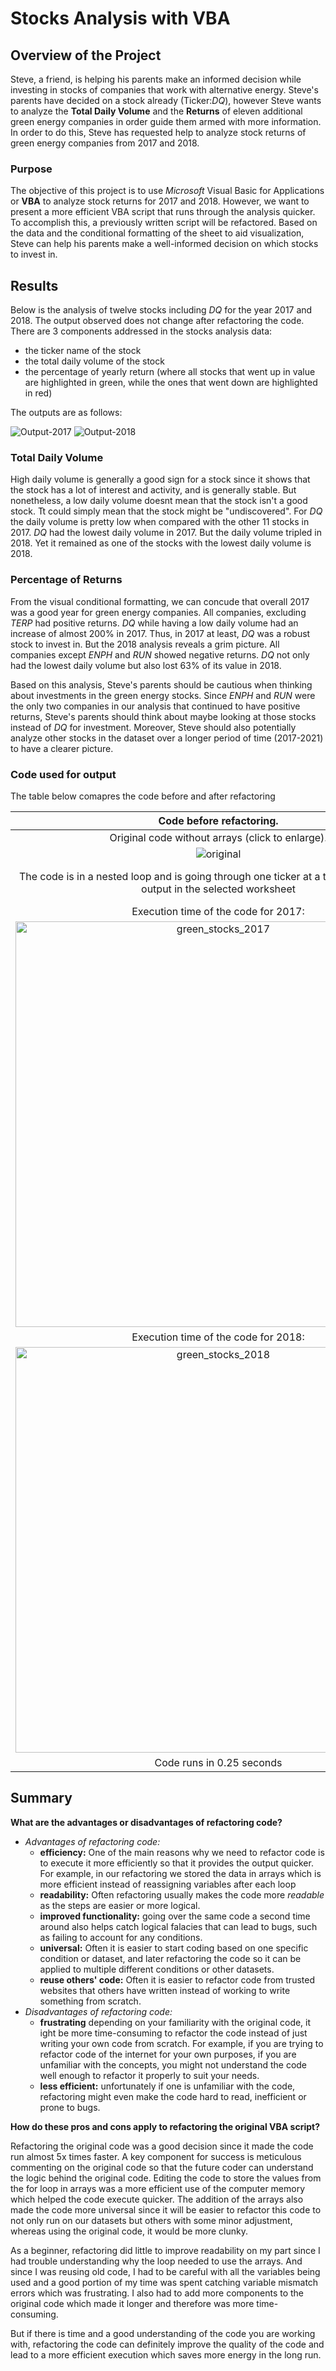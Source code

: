 # Stocks Analysis with VBA

## Overview of the Project

Steve, a friend, is helping his parents make an informed decision while investing in stocks of companies that work with alternative energy. Steve's parents have decided on a stock already (Ticker:*DQ*), however Steve wants to analyze the **Total Daily Volume** and the **Returns** of eleven additional green energy companies in order guide them armed with more information. In order to do this, Steve has requested help to analyze stock returns of green energy companies from 2017 and 2018.

### Purpose

The objective of this project is to use *Microsoft* Visual Basic for Applications or **VBA** to analyze stock returns for 2017 and 2018. However, we want to present a more efficient VBA script that runs through the analysis quicker. To accomplish this, a previously written script will be refactored. Based on the data and the conditional formatting of the sheet to aid visualization, Steve can help his parents make a well-informed decision on which stocks to invest in.  

## Results

Below is the analysis of twelve stocks including *DQ* for the year 2017 and 2018. The output observed does not change after refactoring the code. There are 3 components addressed in the stocks analysis data:
- the ticker name of the stock
- the total daily volume of the stock
- the percentage of yearly return (where all stocks that went up in value are highlighted in green, while the ones that went down are highlighted in red)

The outputs are as follows:

![Output-2017](https://user-images.githubusercontent.com/102441140/164943539-a166d46f-854e-4543-b087-5db209f794d1.png) ![Output-2018](https://user-images.githubusercontent.com/102441140/164943624-79349de6-f1c8-44f9-8bec-13c4538c4921.png)

### Total Daily Volume
High daily volume is generally a good sign for a stock since it shows that the stock has a lot of interest and activity, and is generally stable. But nonetheless, a low daily volume doesnt mean that the stock isn't a good stock. Tt could simply mean that the stock might be "undiscovered". For *DQ* the daily volume is pretty low when compared with the other 11 stocks in 2017. *DQ* had the lowest daily volume in 2017. But the daily volume tripled in 2018. Yet it remained as one of the stocks with the lowest daily volume is 2018.

### Percentage of Returns

From the visual conditional formatting, we can concude that overall 2017 was a good year for green energy companies. All companies, excluding *TERP* had positive returns. *DQ* while having a low daily volume had an increase of almost 200% in 2017. Thus, in 2017 at least, *DQ* was a robust stock to invest in. But the 2018 analysis reveals a grim picture. All companies except *ENPH* and *RUN* showed negative returns. *DQ* not only had the lowest daily volume but also lost 63% of its value in 2018. 

Based on this analysis, Steve's parents should be cautious when thinking about investments in the green energy stocks. Since *ENPH* and *RUN* were the only two companies in our analysis that continued to have positive returns, Steve's parents should think about maybe looking at those stocks instead of *DQ* for investment. Moreover, Steve should also potentially analyze other stocks in the dataset over a longer period of time (2017-2021) to have a clearer picture.

### Code used for output 

The table below comapres the code before and after refactoring 

Code before refactoring. |  Code after refactoring.
:------------------------------------------:| :-------------------------------------:
Original code without arrays (click to enlarge).  | Refactored code with arrays (click to enlarge).	
![original](https://user-images.githubusercontent.com/102441140/164944810-68ae6bd1-c36d-4bf2-bd47-f95d78b48c3a.png)  | ![refactored](https://user-images.githubusercontent.com/102441140/164944651-0e6691d8-e5e2-47e2-8a2e-5eebc9beadea.png)
The code is in a nested loop and is going through one ticker at a time to generate the output in the selected worksheet | Code stays in the same loop, gathers all data and stores it in arrays first. In a separate for loop the output is pulled from the arrays and then populated in the selected worksheet.  
 Execution time of the code for 2017: |  Execution time of the code for 2017:
<img width="649" alt="green_stocks_2017" src="https://user-images.githubusercontent.com/102441140/164944905-fb8e223d-32f5-47d6-b667-b788ea5ef344.png"> | <img width="649" alt="VBA_Challenge_2017" src="https://user-images.githubusercontent.com/102441140/164944880-9be2f3c0-7ac7-4747-9e08-3054cb1e1fbc.png">
Execution time of the code for 2018: |  Execution time of the code for 2018:
<img width="649" alt="green_stocks_2018" src="https://user-images.githubusercontent.com/102441140/164944937-98ff0ad5-dcaf-465b-9119-4d305c814d30.png"> | <img width="649" alt="VBA_Challenge_2018" src="https://user-images.githubusercontent.com/102441140/164944942-ac47eed1-b80f-4258-995e-99cfe3afb3db.png">
Code runs in 0.25 seconds | Code runs in 0.05 seconds ( **Almost 5 times faster** )

## Summary

**What are the advantages or disadvantages of refactoring code?**

- *Advantages of refactoring code:*
  - **efficiency:** One of the main reasons why we need to refactor code is to execute it more efficiently so that it provides the output quicker. For example, in our refactoring we stored the data in arrays which is more efficient instead of reassigning variables after each loop
  - **readability:** Often refactoring usually makes the code more *readable* as the steps are easier or more logical.
  - **improved functionality:** going over the same code a second time around also helps catch logical falacies that can lead to bugs, such as failing to account for any conditions.
  - **universal:** Often it is easier to start coding based on one specific condition or dataset, and later refactoring the code so it can be applied to multiple different conditions or other datasets.
  - **reuse others' code:** Often it is easier to refactor code from trusted websites that others have written instead of working to write something from scratch.
- *Disadvantages of refactoring code:*
  - **frustrating** depending on your familiarity with the original code, it ight be more time-consuming to refactor the code instead of just writing your own code from scratch. For example, if you are trying to refactor code of the internet for your own purposes, if you are unfamiliar with the concepts, you might not understand the code well enough to refactor it properly to suit your needs.
  - **less efficient:** unfortunately if one is unfamiliar with the code, refactoring might even make the code hard to read, inefficient or prone to bugs.

**How do these pros and cons apply to refactoring the original VBA script?**

Refactoring the original code was a good decision since it made the code run almost 5x times faster. A key component for success is meticulous commenting on the original code so that the future coder can understand the logic behind the original code. Editing the code to store the values from the for loop in arrays was a more efficient use of the computer memory which helped the code execute quicker. The addition of the arrays also made the code more universal since it will be easier to refactor this code to not only run on our datasets but others with some minor adjustment, whereas using the original code, it would be more clunky. 

As a beginner, refactoring did little to improve readability on my part since I had trouble understanding why the loop needed to use the arrays. And since I was reusing old code, I had to be careful with all the variables being used and a good portion of my time was spent catching variable mismatch errors which was frustrating. I also had to add more components to the original code which made it longer and therefore was more time-consuming. 

But if there is time and a good understanding of the code you are working with, refactoring the code can definitely improve the quality of the code and lead to a more efficient execution which saves more energy in the long run.

